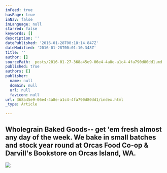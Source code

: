 ```yaml
---
inFeed: true
hasPage: true
inNav: false
inLanguage: null
starred: false
keywords: []
description: ''
datePublished: '2016-01-28T00:18:14.847Z'
dateModified: '2016-01-28T00:01:10.348Z'
title: ''
author: []
sourcePath: _posts/2016-01-27-368a45e9-06e4-4a8e-a1c4-4fa790d80dd1.md
published: true
authors: []
publisher:
  name: null
  domain: null
  url: null
  favicon: null
url: 368a45e9-06e4-4a8e-a1c4-4fa790d80dd1/index.html
_type: Article

---
```

## Wholegrain Baked Goods-- get 'em fresh almost any day of the week. We bake in small batches and stock year round at Orcas Food Co-op & Darvill's Bookstore on Orcas Island, WA.
![](https://the-grid-user-content.s3-us-west-2.amazonaws.com/da4474d3-9458-4c8e-aadd-3c7ecfc1795c.jpg)